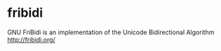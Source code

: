 # fribidi
GNU FriBidi is an implementation of the Unicode Bidirectional Algorithm  http://fribidi.org/
